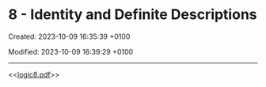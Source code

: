 # 8 - Identity and Definite Descriptions

Created: 2023-10-09 16:35:39 +0100

Modified: 2023-10-09 16:39:29 +0100

---

<<[logic8.pdf](../../media/logic8.pdf)>>


